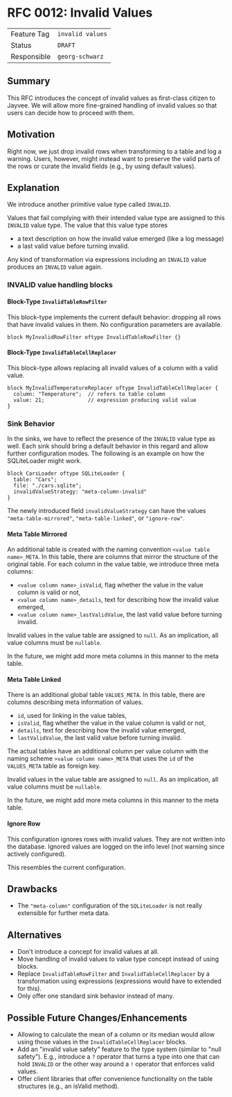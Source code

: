 <!--
SPDX-FileCopyrightText: 2023 Friedrich-Alexander-Universitat Erlangen-Nurnberg

SPDX-License-Identifier: AGPL-3.0-only
-->

# RFC 0012: Invalid Values
| | |
|---|---|
| Feature Tag | `invalid values` |
| Status | `DRAFT` | <!-- Possible values: DRAFT, DISCUSSION, ACCEPTED, REJECTED -->
| Responsible | `georg-schwarz` | 
<!-- 
  Status Overview:
  - DRAFT: The RFC is not ready for a review and currently under change. Feel free to already ask for feedback on the structure and contents at this stage.
  - DISCUSSION: The RFC is open for discussion. Usually, we open a PR to trigger discussions.
  - ACCEPTED: The RFC was accepted. Create issues to prepare implementation of the RFC.
  - REJECTED: The RFC was rejected. If another revision emerges, switch to status DRAFT.
-->

## Summary
This RFC introduces the concept of invalid values as first-class citizen to Jayvee. We will allow more fine-grained handling of invalid values so that users can decide how to proceed with them.


## Motivation
Right now, we just drop invalid rows when transforming to a table and log a warning. Users, however, might instead want to preserve the valid parts of the rows or curate the invalid fields (e.g., by using default values).


## Explanation
We introduce another primitive value type called `INVALID`.

Values that fail complying with their intended value type are assigned to this `INVALID` value type. The value that this value type stores 
* a text description on how the invalid value emerged (like a log message)
* a last valid value before turning invalid.

Any kind of transformation via expressions including an `INVALID` value produces an `INVALID` value again. 

### INVALID value handling blocks

#### Block-Type `InvalidTableRowFilter`
This block-type implements the current default behavior: dropping all rows that have invalid values in them. No configuration parameters are available.
```
block MyInvalidRowFilter oftype InvalidTableRowFilter {}
```

#### Block-Type `InvalidTableCellReplacer`
This block-type allows replacing all invalid values of a column with a valid value.
```
block MyInvalidTemperatureReplacer oftype InvalidTableCellReplacer {
  column: "Temperature";  // refers to table column
  value: 21;              // expression producing valid value
}
```

### Sink Behavior
In the sinks, we have to reflect the presence of the `INVALID` value type as well. Each sink should bring a default behavior in this regard and allow further configuration modes. The following is an example on how the SQLiteLoader might work.

```
block CarsLoader oftype SQLiteLoader {
  table: "Cars";
  file: "./cars.sqlite";
  invalidValueStrategy: "meta-column-invalid"
}
```

The newly introduced field `invalidValueStrategy` can have the values `"meta-table-mirrored"`, `"meta-table-linked"`, or `"ignore-row"`.


#### Meta Table Mirrored
An additional table is created with the naming convention `<value table name>_META`. In this table, there are columns that mirror the structure of the original table. For each column in the value table, we introduce three meta columns:
- `<value column name>_isValid`, flag whether the value in the value column is valid or not, 
- `<value column name>_details`, text for describing how the invalid value emerged,
- `<value column name>_lastValidValue`, the last valid value before turning invalid. 

Invalid values in the value table are assigned to `null`. As an implication, all value columns must be `nullable`.

In the future, we might add more meta columns in this manner to the meta table.

#### Meta Table Linked
There is an additional global table `VALUES_META`. In this table, there are columns describing meta information of values. 
- `id`, used for linking in the value tables,
- `isValid`, flag whether the value in the value column is valid or not, 
- `details`, text for describing how the invalid value emerged,
- `lastValidValue`, the last valid value before turning invalid. 

The actual tables have an additional column per value column with the naming scheme `>value column name>_META` that uses the `id` of the `VALUES_META` table as foreign key.

Invalid values in the value table are assigned to `null`. As an implication, all value columns must be `nullable`.

In the future, we might add more meta columns in this manner to the meta table.

#### Ignore Row
This configuration ignores rows with invalid values. They are not written into the database. Ignored values are logged on the info level (not warning since actively configured).

This resembles the current configuration.


## Drawbacks
- The `"meta-column"` configuration of the `SQLiteLoader` is not really extensible for further meta data.

## Alternatives
- Don't introduce a concept for invalid values at all.
- Move handling of invalid values to value type concept instead of using blocks.
- Replace `InvalidTableRowFilter` and `InvalidTableCellReplacer` by a transformation using expressions (expressions would have to extended for this).
- Only offer one standard sink behavior instead of many.

## Possible Future Changes/Enhancements
- Allowing to calculate the mean of a column or its median would allow using those values in the `InvalidTableCellReplacer` blocks.
- Add an "invalid value safety" feature to the type system (similar to "null safety"). E.g., introduce a `?` operator that turns a type into one that can hold `INVALID` or the other way around a `!` operator that enforces valid values.
- Offer client libraries that offer convenience functionality on the table structures (e.g., an isValid method).
